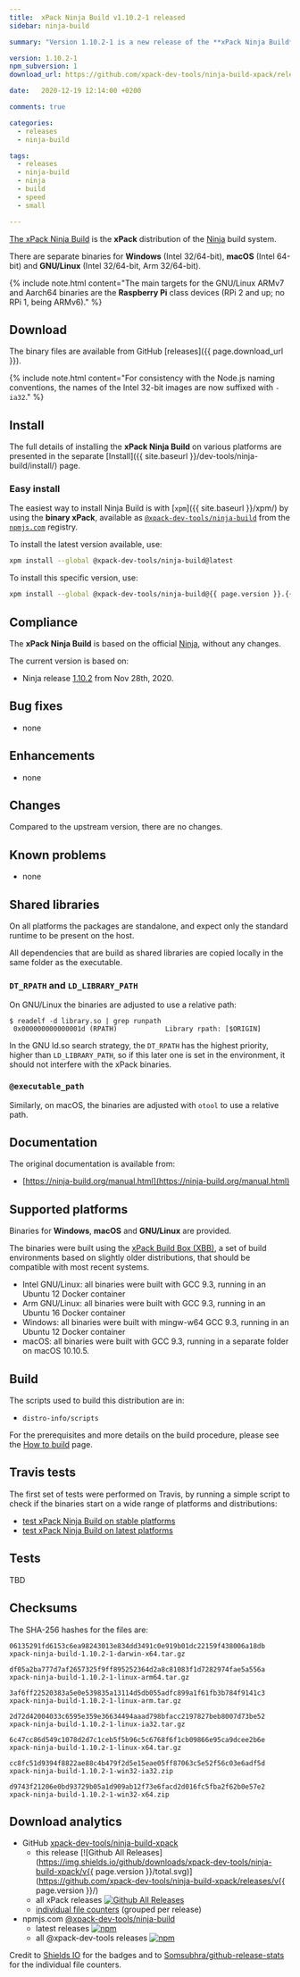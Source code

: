 ```yaml
---
title:  xPack Ninja Build v1.10.2-1 released
sidebar: ninja-build

summary: "Version 1.10.2-1 is a new release of the **xPack Ninja Build** package."

version: 1.10.2-1
npm_subversion: 1
download_url: https://github.com/xpack-dev-tools/ninja-build-xpack/releases/tag/v1.10.2-1/

date:   2020-12-19 12:14:00 +0200

comments: true

categories:
  - releases
  - ninja-build

tags:
  - releases
  - ninja-build
  - ninja
  - build
  - speed
  - small

---
```


[The xPack Ninja Build](https://xpack.github.io/dev-tools/ninja-build/)
is the **xPack** distribution of the
[Ninja](https://ninja-build.org) build system.

There are separate binaries for **Windows** (Intel 32/64-bit),
**macOS** (Intel 64-bit) and **GNU/Linux** (Intel 32/64-bit, Arm 32/64-bit).

{% include note.html content="The main targets for the GNU/Linux
ARMv7 and Aarch64 binaries are the **Raspberry Pi** class devices
(RPi 2 and up; no RPi 1, being ARMv6)." %}

## Download

The binary files are available from GitHub [releases]({{ page.download_url }}).

{% include note.html content="For consistency with the Node.js naming
conventions, the names of the Intel 32-bit images are now suffixed with
`-ia32`." %}

## Install

The full details of installing the **xPack Ninja Build** on various platforms
are presented in the separate
[Install]({{ site.baseurl }}/dev-tools/ninja-build/install/) page.

### Easy install

The easiest way to install Ninja Build is with
[`xpm`]({{ site.baseurl }}/xpm/)
by using the **binary xPack**, available as
[`@xpack-dev-tools/ninja-build`](https://www.npmjs.com/package/@xpack-dev-tools/ninja-build)
from the [`npmjs.com`](https://www.npmjs.com) registry.

To install the latest version available, use:

```sh
xpm install --global @xpack-dev-tools/ninja-build@latest
```

To install this specific version, use:

```sh
xpm install --global @xpack-dev-tools/ninja-build@{{ page.version }}.{{ page.npm_subversion }}
```

## Compliance

The **xPack Ninja Build** is based on the official
[Ninja](https://ninja-build.org),
without any changes.

The current version is based on:

- Ninja release
[1.10.2](https://github.com/ninja-build/ninja/releases/tag/v1.10.1)
from Nov 28th, 2020.

## Bug fixes

- none

## Enhancements

- none

## Changes

Compared to the upstream version, there are no changes.

## Known problems

- none

## Shared libraries

On all platforms the packages are standalone, and expect only the standard
runtime to be present on the host.

All dependencies that are build as shared libraries are copied locally in the
same folder as the executable.

### `DT_RPATH` and `LD_LIBRARY_PATH`

On GNU/Linux the binaries are adjusted to use a relative path:

```console
$ readelf -d library.so | grep runpath
 0x000000000000001d (RPATH)            Library rpath: [$ORIGIN]
```

In the GNU ld.so search strategy, the `DT_RPATH` has
the highest priority, higher than `LD_LIBRARY_PATH`, so if this later one
is set in the environment, it should not interfere with the xPack binaries.

### `@executable_path`

Similarly, on macOS, the binaries are adjusted with `otool` to use a
relative path.

## Documentation

The original documentation is available from:

- [https://ninja-build.org/manual.html](https://ninja-build.org/manual.html)

## Supported platforms

Binaries for **Windows**, **macOS** and **GNU/Linux** are provided.

The binaries were built using the
[xPack Build Box (XBB)](https://github.com/xpack/xpack-build-box), a set
of build environments based on slightly older distributions, that should be
compatible with most recent systems.

- Intel GNU/Linux: all binaries were built with GCC 9.3, running in an
  Ubuntu 12 Docker container
- Arm GNU/Linux: all binaries were built with GCC 9.3, running in an
  Ubuntu 16 Docker container
- Windows: all binaries were built with mingw-w64 GCC 9.3, running in an
  Ubuntu 12 Docker container
- macOS: all binaries were built with GCC 9.3, running in a separate
  folder on macOS 10.10.5.

## Build

The scripts used to build this distribution are in:

- `distro-info/scripts`

For the prerequisites and more details on the build procedure, please see the
[How to build](https://github.com/xpack-dev-tools/ninja-build-xpack/blob/xpack/README-BUILD.md) page.

## Travis tests

The first set of tests were performed on Travis, by running
a simple script to check if the binaries start on a wide range of
platforms and distributions:

- [test xPack Ninja Build on stable platforms](https://travis-ci.org/github/xpack-dev-tools/ninja-build-xpack/builds/750535406)
- [test xPack Ninja Build on latest platforms](https://travis-ci.org/github/xpack-dev-tools/ninja-build-xpack/builds/750535435)

## Tests

TBD

## Checksums

The SHA-256 hashes for the files are:

```
06135291fd6153c6ea98243013e834dd3491c0e919b01dc22159f438006a18db
xpack-ninja-build-1.10.2-1-darwin-x64.tar.gz

df05a2ba777d7af2657325f9ff895252364d2a8c81083f1d7282974fae5a556a
xpack-ninja-build-1.10.2-1-linux-arm64.tar.gz

3af6ff22520383a5e0e539835a13114d5db055adfc899a1f61fb3b784f9141c3
xpack-ninja-build-1.10.2-1-linux-arm.tar.gz

2d72d42004033c6595e359e36634494aaad798bfacc2197827beb8007d73be52
xpack-ninja-build-1.10.2-1-linux-ia32.tar.gz

6c47cc86d549c1078d2d7c1ceb5f5b96c5c6768f6f1cb09866e95ca9dcee2b6e
xpack-ninja-build-1.10.2-1-linux-x64.tar.gz

cc8fc51d9394f8822ae88c4b479f2d5e15eae05ff87063c5e52f56c03e6adf5d
xpack-ninja-build-1.10.2-1-win32-ia32.zip

d9743f21206e0bd93729b05a1d909ab12f73e6facd2d016fc5fba2f62b0e57e2
xpack-ninja-build-1.10.2-1-win32-x64.zip
```

## Download analytics

- GitHub [xpack-dev-tools/ninja-build-xpack](https://github.com/xpack-dev-tools/ninja-build-xpack/)
  - this release [![Github All Releases](https://img.shields.io/github/downloads/xpack-dev-tools/ninja-build-xpack/v{{ page.version }}/total.svg)](https://github.com/xpack-dev-tools/ninja-build-xpack/releases/v{{ page.version }}/)
  - all xPack releases [![Github All Releases](https://img.shields.io/github/downloads/xpack-dev-tools/ninja-build-xpack/total.svg)](https://github.com/xpack-dev-tools/ninja-build-xpack/releases/)
  - [individual file counters](https://somsubhra.github.io/github-release-stats/?username=xpack-dev-tools&repository=ninja-build-xpack) (grouped per release)
- npmjs.com [@xpack-dev-tools/ninja-build](https://www.npmjs.com/package/@xpack-dev-tools/ninja-build)
  - latest releases [![npm](https://img.shields.io/npm/dw/@xpack-dev-tools/ninja-build.svg)](https://www.npmjs.com/package/@xpack-dev-tools/ninja-build/)
  - all @xpack-dev-tools releases [![npm](https://img.shields.io/npm/dt/@xpack-dev-tools/ninja-build.svg)](https://www.npmjs.com/package/@xpack-dev-tools/ninja-build/)

Credit to [Shields IO](https://shields.io) for the badges and to
[Somsubhra/github-release-stats](https://github.com/Somsubhra/github-release-stats)
for the individual file counters.
